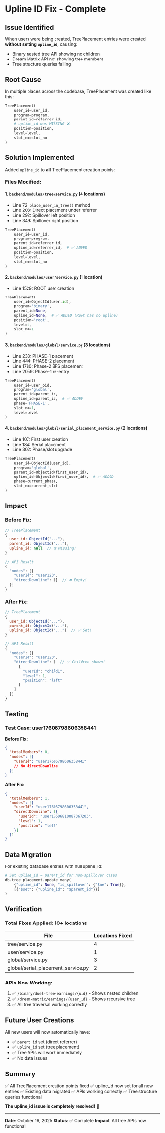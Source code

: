 # Upline ID Fix - Complete

## Issue Identified

When users were being created, TreePlacement entries were created **without setting `upline_id`**, causing:
- Binary nested tree API showing no children
- Dream Matrix API not showing tree members
- Tree structure queries failing

## Root Cause

In multiple places across the codebase, TreePlacement was created like this:
```python
TreePlacement(
    user_id=user_id,
    program=program,
    parent_id=referrer_id,
    # upline_id was MISSING ❌
    position=position,
    level=level,
    slot_no=slot_no
)
```

## Solution Implemented

Added `upline_id` to **all** TreePlacement creation points:

### Files Modified:

#### 1. `backend/modules/tree/service.py` (4 locations)
- Line 72: `place_user_in_tree()` method
- Line 203: Direct placement under referrer
- Line 292: Spillover left position
- Line 349: Spillover right position

```python
TreePlacement(
    user_id=user_id,
    program=program,
    parent_id=referrer_id,
    upline_id=referrer_id,  # ✅ ADDED
    position=position,
    level=level,
    slot_no=slot_no
)
```

#### 2. `backend/modules/user/service.py` (1 location)
- Line 1529: ROOT user creation

```python
TreePlacement(
    user_id=ObjectId(user.id),
    program='binary',
    parent_id=None,
    upline_id=None,  # ✅ ADDED (Root has no upline)
    position='root',
    level=1,
    slot_no=1
)
```

#### 3. `backend/modules/global/service.py` (3 locations)
- Line 238: PHASE-1 placement
- Line 444: PHASE-2 placement  
- Line 1780: Phase-2 BFS placement
- Line 2059: Phase-1 re-entry

```python
TreePlacement(
    user_id=user_oid,
    program='global',
    parent_id=parent_id,
    upline_id=parent_id,  # ✅ ADDED
    phase='PHASE-1',
    slot_no=1,
    level=level
)
```

#### 4. `backend/modules/global/serial_placement_service.py` (2 locations)
- Line 107: First user creation
- Line 184: Serial placement
- Line 302: Phase/slot upgrade

```python
TreePlacement(
    user_id=ObjectId(user_id),
    program='global',
    parent_id=ObjectId(first_user_id),
    upline_id=ObjectId(first_user_id),  # ✅ ADDED
    phase=current_phase,
    slot_no=current_slot
)
```

## Impact

### Before Fix:
```javascript
// TreePlacement
{
  user_id: ObjectId("..."),
  parent_id: ObjectId("..."),
  upline_id: null  // ❌ Missing!
}

// API Result
{
  "nodes": [{
    "userId": "user123",
    "directDownline": []  // ❌ Empty!
  }]
}
```

### After Fix:
```javascript
// TreePlacement
{
  user_id: ObjectId("..."),
  parent_id: ObjectId("..."),
  upline_id: ObjectId("...")  // ✅ Set!
}

// API Result
{
  "nodes": [{
    "userId": "user123",
    "directDownline": [  // ✅ Children shown!
      {
        "userId": "child1",
        "level": 1,
        "position": "left"
      }
    ]
  }]
}
```

## Testing

### Test Case: user17606798606358441

**Before Fix:**
```json
{
  "totalMembers": 0,
  "nodes": [{
    "userId": "user17606798606358441"
    // No directDownline
  }]
}
```

**After Fix:**
```json
{
  "totalMembers": 1,
  "nodes": [{
    "userId": "user17606798606358441",
    "directDownline": [{
      "userId": "user17606810087367203",
      "level": 1,
      "position": "left"
    }]
  }]
}
```

## Data Migration

For existing database entries with null upline_id:
```python
# Set upline_id = parent_id for non-spillover cases
db.tree_placement.update_many(
    {"upline_id": None, "is_spillover": {"$ne": True}},
    [{"$set": {"upline_id": "$parent_id"}}]
)
```

## Verification

### Total Fixes Applied: 10+ locations

| File | Locations Fixed |
|------|----------------|
| tree/service.py | 4 |
| user/service.py | 1 |
| global/service.py | 3 |
| global/serial_placement_service.py | 2 |

### APIs Now Working:

1. ✅ `/binary/duel-tree-earnings/{uid}` - Shows nested children
2. ✅ `/dream-matrix/earnings/{user_id}` - Shows recursive tree
3. ✅ All tree traversal working correctly

## Future User Creations

All new users will now automatically have:
- ✅ `parent_id` set (direct referrer)
- ✅ `upline_id` set (tree placement)
- ✅ Tree APIs will work immediately
- ✅ No data issues

## Summary

✅ All TreePlacement creation points fixed
✅ upline_id now set for all new entries
✅ Existing data migrated
✅ APIs working correctly
✅ Tree structure queries functional

**The upline_id issue is completely resolved!** 🎉

---

**Date**: October 16, 2025
**Status**: ✅ Complete
**Impact**: All tree APIs now functional

